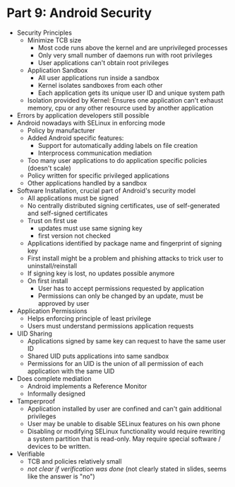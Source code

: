 # Part 9: Android Security

- Security Principles
	- Minimize TCB size
		- Most code runs above the kernel and are unprivileged processes
		- Only very small number of daemons run with root privileges
		- User applications can't obtain root privileges
	- Application Sandbox
		- All user applications run inside a sandbox
		- Kernel isolates sandboxes from each other
		- Each application gets its unique user ID and unique system path
	- Isolation provided by Kernel: Ensures one application can't exhaust memory, cpu or any other resource used by another application
- Errors by application developers still possible
- Android nowadays with SELinux in enforcing mode
	- Policy by manufacturer
	- Added Android specific features:
		- Support for automatically adding labels on file creation
		- Interprocess communication mediation
	- Too many user applications to do application specific policies (doesn't scale)
	- Policy written for specific privileged applications
	- Other applications handled by a sandbox
- Software Installation, crucial part of Android's security model
	- All applications must be signed
	- No centrally distributed signing certificates, use of self-generated and self-signed certificates
	- Trust on first use
		- updates must use same signing key
		- first version not checked
	- Applications identified by package name and fingerprint of signing key
	- First install might be a problem and phishing attacks to trick user to uninstall/reinstall
	- If signing key is lost, no updates possible anymore
	- On first install
		- User has to accept permissions requested by application
		- Permissions can only be changed by an update, must be approved by user
- Application Permissions
	- Helps enforcing principle of least privilege
	- Users must understand permissions application requests
- UID Sharing
	- Applications signed by same key can request to have the same user ID
	- Shared UID puts applications into same sandbox
	- Permissions for an UID is the union of all permission of each application with the same UID
- Does complete mediation
	- Android implements a Reference Monitor
	- Informally designed
- Tamperproof
	- Application installed by user are confined and can't gain additional privileges
	- User may be unable to disable SELinux features on his own phone
	- Disabling or modifying SELinux functionality would require rewriting a system partition that is read-only. May require special software / devices to be written.
- Verifiable
	- TCB and policies relatively small
	- *not clear if verification was done* (not clearly stated in slides, seems like the answer is "no")
